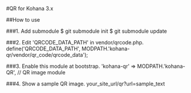 #QR for Kohana 3.x

##How to use

###1. Add submodule
	$ git submodule init
	$ git submodule update

###2. Edit 'QRCODE_DATA_PATH' in vendor/qrcode.php. 
	define('QRCODE_DATA_PATH', MODPATH.'kohana-qr/vendor/qr_code/qrcode_data');

###3. Enable this module at bootstrap.
	'kohana-qr' => MODPATH.'kohana-QR', // QR image module

###4. Show a sample QR image.
	your_site_url/qr?url=sample_text


